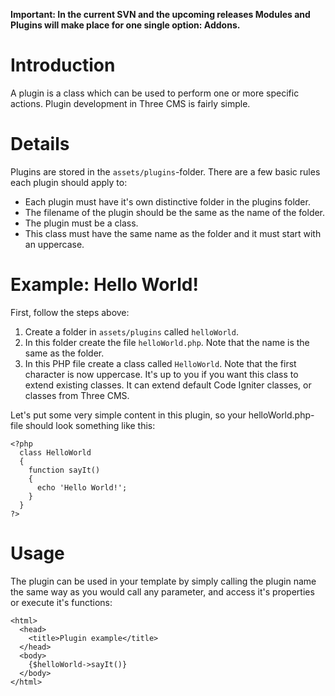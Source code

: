 **Important: In the current SVN and the upcoming releases Modules and Plugins will make place for one single option: Addons.**

# Introduction #

A plugin is a class which can be used to perform one or more specific actions. Plugin development in Three CMS is fairly simple.

# Details #

Plugins are stored in the `assets/plugins`-folder. There are a few basic rules each plugin should apply to:

  * Each plugin must have it's own distinctive folder in the plugins folder.
  * The filename of the plugin should be the same as the name of the folder.
  * The plugin must be a class.
  * This class must have the same name as the folder and it must start with an uppercase.

# Example: Hello World! #

First, follow the steps above:
  1. Create a folder in `assets/plugins` called `helloWorld`.
  1. In this folder create the file `helloWorld.php`. Note that the name is the same as the folder.
  1. In this PHP file create a class called `HelloWorld`. Note that the first character is now uppercase. It's up to you if you want this class to extend existing classes. It can extend default Code Igniter classes, or classes from Three CMS.

Let's put some very simple content in this plugin, so your helloWorld.php-file should look something like this:

```
<?php
  class HelloWorld
  {
    function sayIt()
    {
      echo 'Hello World!';
    }
  }
?>
```

# Usage #

The plugin can be used in your template by simply calling the plugin name the same way as you would call any parameter, and access it's properties or execute it's functions:

```
<html>
  <head>
    <title>Plugin example</title>
  </head>
  <body>
    {$helloWorld->sayIt()}
  </body>
</html>
```